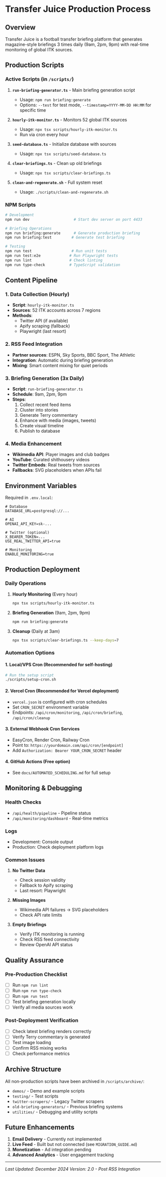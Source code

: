 # Transfer Juice Production Process

## Overview

Transfer Juice is a football transfer briefing platform that generates magazine-style briefings 3 times daily (9am, 2pm, 9pm) with real-time monitoring of global ITK sources.

## Production Scripts

### Active Scripts (in `/scripts/`)

1. **`run-briefing-generator.ts`** - Main briefing generation script
   - Usage: `npm run briefing:generate`
   - Options: `--test` for test mode, `--timestamp=YYYY-MM-DD HH:MM` for specific time

2. **`hourly-itk-monitor.ts`** - Monitors 52 global ITK sources
   - Usage: `npx tsx scripts/hourly-itk-monitor.ts`
   - Run via cron every hour

3. **`seed-database.ts`** - Initialize database with sources
   - Usage: `npx tsx scripts/seed-database.ts`

4. **`clear-briefings.ts`** - Clean up old briefings
   - Usage: `npx tsx scripts/clear-briefings.ts`

5. **`clean-and-regenerate.sh`** - Full system reset
   - Usage: `./scripts/clean-and-regenerate.sh`

### NPM Scripts

```bash
# Development
npm run dev                    # Start dev server on port 4433

# Briefing Operations
npm run briefing:generate      # Generate production briefing
npm run briefing:test         # Generate test briefing

# Testing
npm run test                  # Run unit tests
npm run test:e2e             # Run Playwright tests
npm run lint                 # Check linting
npm run type-check           # TypeScript validation
```

## Content Pipeline

### 1. Data Collection (Hourly)
- **Script**: `hourly-itk-monitor.ts`
- **Sources**: 52 ITK accounts across 7 regions
- **Methods**: 
  - Twitter API (if available)
  - Apify scraping (fallback)
  - Playwright (last resort)

### 2. RSS Feed Integration
- **Partner sources**: ESPN, Sky Sports, BBC Sport, The Athletic
- **Integration**: Automatic during briefing generation
- **Mixing**: Smart content mixing for quiet periods

### 3. Briefing Generation (3x Daily)
- **Script**: `run-briefing-generator.ts`
- **Schedule**: 9am, 2pm, 9pm
- **Steps**:
  1. Collect recent feed items
  2. Cluster into stories
  3. Generate Terry commentary
  4. Enhance with media (images, tweets)
  5. Create visual timeline
  6. Publish to database

### 4. Media Enhancement
- **Wikimedia API**: Player images and club badges
- **YouTube**: Curated shithousery videos
- **Twitter Embeds**: Real tweets from sources
- **Fallbacks**: SVG placeholders when APIs fail

## Environment Variables

Required in `.env.local`:
```env
# Database
DATABASE_URL=postgresql://...

# AI
OPENAI_API_KEY=sk-...

# Twitter (optional)
X_BEARER_TOKEN=...
USE_REAL_TWITTER_API=true

# Monitoring
ENABLE_MONITORING=true
```

## Production Deployment

### Daily Operations

1. **Hourly Monitoring** (Every hour)
   ```bash
   npx tsx scripts/hourly-itk-monitor.ts
   ```

2. **Briefing Generation** (9am, 2pm, 9pm)
   ```bash
   npm run briefing:generate
   ```

3. **Cleanup** (Daily at 3am)
   ```bash
   npx tsx scripts/clear-briefings.ts --keep-days=7
   ```

### Automation Options

#### 1. Local/VPS Cron (Recommended for self-hosting)
```bash
# Run the setup script
./scripts/setup-cron.sh
```

#### 2. Vercel Cron (Recommended for Vercel deployment)
- `vercel.json` is configured with cron schedules
- Set `CRON_SECRET` environment variable
- Endpoints: `/api/cron/monitoring`, `/api/cron/briefing`, `/api/cron/cleanup`

#### 3. External Webhook Cron Services
- EasyCron, Render Cron, Railway Cron
- Point to: `https://yourdomain.com/api/cron/[endpoint]`
- Add `Authorization: Bearer YOUR_CRON_SECRET` header

#### 4. GitHub Actions (Free option)
- See `docs/AUTOMATED_SCHEDULING.md` for full setup

## Monitoring & Debugging

### Health Checks
- `/api/health/pipeline` - Pipeline status
- `/api/monitoring/dashboard` - Real-time metrics

### Logs
- Development: Console output
- Production: Check deployment platform logs

### Common Issues

1. **No Twitter Data**
   - Check session validity
   - Fallback to Apify scraping
   - Last resort: Playwright

2. **Missing Images**
   - Wikimedia API failures → SVG placeholders
   - Check API rate limits

3. **Empty Briefings**
   - Verify ITK monitoring is running
   - Check RSS feed connectivity
   - Review OpenAI API status

## Quality Assurance

### Pre-Production Checklist
- [ ] Run `npm run lint`
- [ ] Run `npm run type-check`
- [ ] Run `npm run test`
- [ ] Test briefing generation locally
- [ ] Verify all media sources work

### Post-Deployment Verification
- [ ] Check latest briefing renders correctly
- [ ] Verify Terry commentary is generated
- [ ] Test image loading
- [ ] Confirm RSS mixing works
- [ ] Check performance metrics

## Archive Structure

All non-production scripts have been archived in `/scripts/archive/`:
- `demos/` - Demo and example scripts
- `testing/` - Test scripts
- `twitter-scrapers/` - Legacy Twitter scrapers
- `old-briefing-generators/` - Previous briefing systems
- `utilities/` - Debugging and utility scripts

## Future Enhancements

1. **Email Delivery** - Currently not implemented
2. **Live Feed** - Built but not connected (see `MIGRATION_GUIDE.md`)
3. **Monetization** - Ad integration pending
4. **Advanced Analytics** - User engagement tracking

---

*Last Updated: December 2024*
*Version: 2.0 - Post RSS Integration*